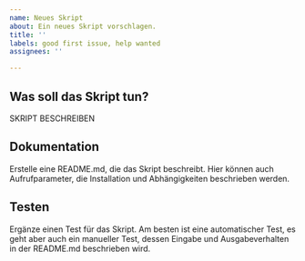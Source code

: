 ```yaml
---
name: Neues Skript
about: Ein neues Skript vorschlagen.
title: ''
labels: good first issue, help wanted
assignees: ''

---
```


## Was soll das Skript tun?
SKRIPT BESCHREIBEN

## Dokumentation
Erstelle eine README.md, die das Skript beschreibt. Hier können auch Aufrufparameter, die Installation und Abhängigkeiten beschrieben werden.

## Testen
Ergänze einen Test für das Skript. Am besten ist eine automatischer Test, es geht aber auch ein manueller Test, dessen Eingabe und Ausgabeverhalten in der README.md beschrieben wird.
